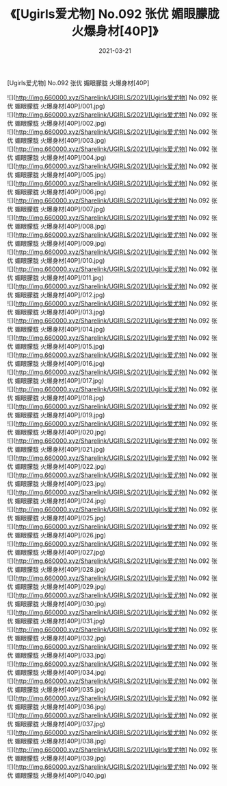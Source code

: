 ﻿---
layout: post
title:  《[Ugirls爱尤物] No.092 张优 媚眼朦胧 火爆身材[40P]》
date:   2021-03-21
img: http://img.660000.xyz/Sharelink/UGIRLS/2021/[Ugirls爱尤物] No.092 张优 媚眼朦胧 火爆身材[40P]/000.jpg
categories: [美女, 清纯, 唯美]
---

[Ugirls爱尤物] No.092 张优 媚眼朦胧 火爆身材[40P]

  ![](http://img.660000.xyz/Sharelink/UGIRLS/2021/[Ugirls爱尤物] No.092 张优 媚眼朦胧 火爆身材[40P]/001.jpg) <br> ![](http://img.660000.xyz/Sharelink/UGIRLS/2021/[Ugirls爱尤物] No.092 张优 媚眼朦胧 火爆身材[40P]/002.jpg) <br> ![](http://img.660000.xyz/Sharelink/UGIRLS/2021/[Ugirls爱尤物] No.092 张优 媚眼朦胧 火爆身材[40P]/003.jpg) <br> ![](http://img.660000.xyz/Sharelink/UGIRLS/2021/[Ugirls爱尤物] No.092 张优 媚眼朦胧 火爆身材[40P]/004.jpg) <br> ![](http://img.660000.xyz/Sharelink/UGIRLS/2021/[Ugirls爱尤物] No.092 张优 媚眼朦胧 火爆身材[40P]/005.jpg) <br> ![](http://img.660000.xyz/Sharelink/UGIRLS/2021/[Ugirls爱尤物] No.092 张优 媚眼朦胧 火爆身材[40P]/006.jpg) <br> ![](http://img.660000.xyz/Sharelink/UGIRLS/2021/[Ugirls爱尤物] No.092 张优 媚眼朦胧 火爆身材[40P]/007.jpg) <br> ![](http://img.660000.xyz/Sharelink/UGIRLS/2021/[Ugirls爱尤物] No.092 张优 媚眼朦胧 火爆身材[40P]/008.jpg) <br> ![](http://img.660000.xyz/Sharelink/UGIRLS/2021/[Ugirls爱尤物] No.092 张优 媚眼朦胧 火爆身材[40P]/009.jpg) <br> ![](http://img.660000.xyz/Sharelink/UGIRLS/2021/[Ugirls爱尤物] No.092 张优 媚眼朦胧 火爆身材[40P]/010.jpg) <br> ![](http://img.660000.xyz/Sharelink/UGIRLS/2021/[Ugirls爱尤物] No.092 张优 媚眼朦胧 火爆身材[40P]/011.jpg) <br> ![](http://img.660000.xyz/Sharelink/UGIRLS/2021/[Ugirls爱尤物] No.092 张优 媚眼朦胧 火爆身材[40P]/012.jpg) <br> ![](http://img.660000.xyz/Sharelink/UGIRLS/2021/[Ugirls爱尤物] No.092 张优 媚眼朦胧 火爆身材[40P]/013.jpg) <br> ![](http://img.660000.xyz/Sharelink/UGIRLS/2021/[Ugirls爱尤物] No.092 张优 媚眼朦胧 火爆身材[40P]/014.jpg) <br> ![](http://img.660000.xyz/Sharelink/UGIRLS/2021/[Ugirls爱尤物] No.092 张优 媚眼朦胧 火爆身材[40P]/015.jpg) <br> ![](http://img.660000.xyz/Sharelink/UGIRLS/2021/[Ugirls爱尤物] No.092 张优 媚眼朦胧 火爆身材[40P]/016.jpg) <br> ![](http://img.660000.xyz/Sharelink/UGIRLS/2021/[Ugirls爱尤物] No.092 张优 媚眼朦胧 火爆身材[40P]/017.jpg) <br> ![](http://img.660000.xyz/Sharelink/UGIRLS/2021/[Ugirls爱尤物] No.092 张优 媚眼朦胧 火爆身材[40P]/018.jpg) <br> ![](http://img.660000.xyz/Sharelink/UGIRLS/2021/[Ugirls爱尤物] No.092 张优 媚眼朦胧 火爆身材[40P]/019.jpg) <br> ![](http://img.660000.xyz/Sharelink/UGIRLS/2021/[Ugirls爱尤物] No.092 张优 媚眼朦胧 火爆身材[40P]/020.jpg) <br> ![](http://img.660000.xyz/Sharelink/UGIRLS/2021/[Ugirls爱尤物] No.092 张优 媚眼朦胧 火爆身材[40P]/021.jpg) <br> ![](http://img.660000.xyz/Sharelink/UGIRLS/2021/[Ugirls爱尤物] No.092 张优 媚眼朦胧 火爆身材[40P]/022.jpg) <br> ![](http://img.660000.xyz/Sharelink/UGIRLS/2021/[Ugirls爱尤物] No.092 张优 媚眼朦胧 火爆身材[40P]/023.jpg) <br> ![](http://img.660000.xyz/Sharelink/UGIRLS/2021/[Ugirls爱尤物] No.092 张优 媚眼朦胧 火爆身材[40P]/024.jpg) <br> ![](http://img.660000.xyz/Sharelink/UGIRLS/2021/[Ugirls爱尤物] No.092 张优 媚眼朦胧 火爆身材[40P]/025.jpg) <br> ![](http://img.660000.xyz/Sharelink/UGIRLS/2021/[Ugirls爱尤物] No.092 张优 媚眼朦胧 火爆身材[40P]/026.jpg) <br> ![](http://img.660000.xyz/Sharelink/UGIRLS/2021/[Ugirls爱尤物] No.092 张优 媚眼朦胧 火爆身材[40P]/027.jpg) <br> ![](http://img.660000.xyz/Sharelink/UGIRLS/2021/[Ugirls爱尤物] No.092 张优 媚眼朦胧 火爆身材[40P]/028.jpg) <br> ![](http://img.660000.xyz/Sharelink/UGIRLS/2021/[Ugirls爱尤物] No.092 张优 媚眼朦胧 火爆身材[40P]/029.jpg) <br> ![](http://img.660000.xyz/Sharelink/UGIRLS/2021/[Ugirls爱尤物] No.092 张优 媚眼朦胧 火爆身材[40P]/030.jpg) <br> ![](http://img.660000.xyz/Sharelink/UGIRLS/2021/[Ugirls爱尤物] No.092 张优 媚眼朦胧 火爆身材[40P]/031.jpg) <br> ![](http://img.660000.xyz/Sharelink/UGIRLS/2021/[Ugirls爱尤物] No.092 张优 媚眼朦胧 火爆身材[40P]/032.jpg) <br> ![](http://img.660000.xyz/Sharelink/UGIRLS/2021/[Ugirls爱尤物] No.092 张优 媚眼朦胧 火爆身材[40P]/033.jpg) <br> ![](http://img.660000.xyz/Sharelink/UGIRLS/2021/[Ugirls爱尤物] No.092 张优 媚眼朦胧 火爆身材[40P]/034.jpg) <br> ![](http://img.660000.xyz/Sharelink/UGIRLS/2021/[Ugirls爱尤物] No.092 张优 媚眼朦胧 火爆身材[40P]/035.jpg) <br> ![](http://img.660000.xyz/Sharelink/UGIRLS/2021/[Ugirls爱尤物] No.092 张优 媚眼朦胧 火爆身材[40P]/036.jpg) <br> ![](http://img.660000.xyz/Sharelink/UGIRLS/2021/[Ugirls爱尤物] No.092 张优 媚眼朦胧 火爆身材[40P]/037.jpg) <br> ![](http://img.660000.xyz/Sharelink/UGIRLS/2021/[Ugirls爱尤物] No.092 张优 媚眼朦胧 火爆身材[40P]/038.jpg) <br> ![](http://img.660000.xyz/Sharelink/UGIRLS/2021/[Ugirls爱尤物] No.092 张优 媚眼朦胧 火爆身材[40P]/039.jpg) <br> ![](http://img.660000.xyz/Sharelink/UGIRLS/2021/[Ugirls爱尤物] No.092 张优 媚眼朦胧 火爆身材[40P]/040.jpg) <br>